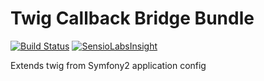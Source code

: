 Twig Callback Bridge Bundle
===========================

[![Build Status](https://travis-ci.org/covex-nn/TwigCallbackBridgeBundle.svg)](https://travis-ci.org/covex-nn/TwigCallbackBridgeBundle) [![SensioLabsInsight](https://insight.sensiolabs.com/projects/82ede336-9fbe-4cd9-b7ac-2e595162750c/mini.png)](https://insight.sensiolabs.com/projects/82ede336-9fbe-4cd9-b7ac-2e595162750c)

Extends twig from Symfony2 application config
